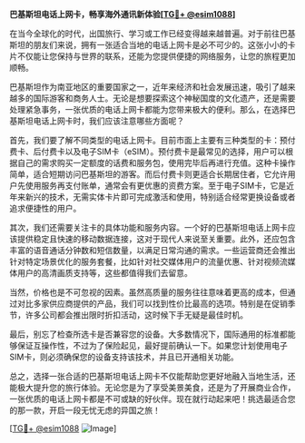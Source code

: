 **巴基斯坦电话上网卡，畅享海外通讯新体验[[TG💪+ @esim1088](https://t.me/s/esim1088)]**

在当今全球化的时代，出国旅行、学习或工作已经变得越来越普遍。对于前往巴基斯坦的朋友们来说，拥有一张适合当地的电话上网卡是必不可少的。这张小小的卡片不仅能让您保持与世界的联系，还能为您提供便捷的网络服务，让您的旅程更加顺畅。

巴基斯坦作为南亚地区的重要国家之一，近年来经济和社会发展迅速，吸引了越来越多的国际游客和商务人士。无论是想要探索这个神秘国度的文化遗产，还是需要处理紧急事务，一张优质的电话上网卡都能为您带来极大的便利。那么，在选择巴基斯坦电话上网卡时，我们应该注意哪些方面呢？

首先，我们要了解不同类型的电话上网卡。目前市面上主要有三种类型的卡：预付费卡、后付费卡以及电子SIM卡（eSIM）。预付费卡是最常见的选择，用户可以根据自己的需求购买一定额度的话费和服务包，使用完毕后再进行充值。这种卡操作简单，适合短期访问巴基斯坦的游客。而后付费卡则更适合长期居住者，它允许用户先使用服务再支付账单，通常会有更优惠的资费方案。至于电子SIM卡，它是近年来新兴的技术，无需实体卡片即可完成激活和使用，特别适合经常更换设备或者追求便捷性的用户。

其次，我们还需要关注卡的具体功能和服务内容。一个好的巴基斯坦电话上网卡应该提供稳定且快速的移动数据连接，这对于现代人来说至关重要。此外，还应包含丰富的语音通话分钟数和短信数量，以满足日常沟通的需求。一些运营商还会推出针对特定场景优化的服务套餐，比如针对社交媒体用户的流量优惠、针对视频流媒体用户的高清画质支持等，这些都值得我们去留意。

当然，价格也是不可忽视的因素。虽然高质量的服务往往意味着更高的成本，但通过对比多家供应商提供的产品，我们可以找到性价比最高的选项。特别是在促销季节，许多公司都会推出限时折扣活动，这时候下手无疑是最佳时机。

最后，别忘了检查所选卡是否兼容您的设备。大多数情况下，国际通用的标准都能够保证互操作性，不过为了保险起见，最好提前确认一下。如果您计划使用电子SIM卡，则必须确保您的设备支持该技术，并且已开通相关功能。

总之，选择一张合适的巴基斯坦电话上网卡不仅能帮助您更好地融入当地生活，还能极大提升您的旅行体验。无论您是为了享受美景美食，还是为了开展商业合作，一张优质的电话上网卡都是不可或缺的好伙伴。现在就行动起来吧！挑选最适合您的那一款，开启一段无忧无虑的异国之旅！

[[TG💪+ @esim1088](https://t.me/s/esim1088) ![Image](https://i.postimg.cc/4NQfJmqS/Snipaste-2025-05-13-00-14-12.png)]